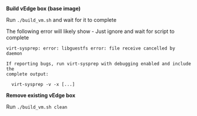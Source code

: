 **Build vEdge box (base image)**

Run `./build_vm.sh` and wait for it to complete

The following error will likely show - Just ignore and wait for script to complete

```
virt-sysprep: error: libguestfs error: file receive cancelled by daemon

If reporting bugs, run virt-sysprep with debugging enabled and include the
complete output:

  virt-sysprep -v -x [...]
```

**Remove existing vEdge box**

Run `./build_vm.sh clean`
